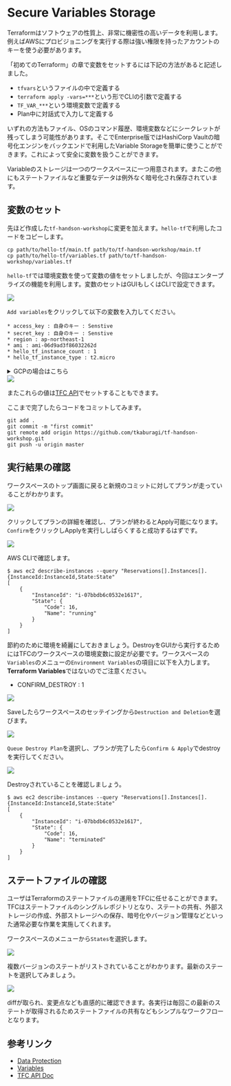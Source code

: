 # Secure Variables Storage

Terraformはソフトウェアの性質上、非常に機密性の高いデータを利用します。例えばAWSにプロビジョニングを実行する際は強い権限を持ったアカウントのキーを使う必要があります。

「初めてのTerraform」の章で変数をセットするには下記の方法があると記述しました。

* `tfvars`というファイルの中で定義する
* `terraform apply -vars=***`という形でCLIの引数で定義する
* `TF_VAR_***`という環境変数で定義する
* Plan中に対話式で入力して定義する

いずれの方法もファイル、OSのコマンド履歴、環境変数などにシークレットが残ってしまう可能性があります。そこでEnterprise版ではHashiCorp Vaultの暗号化エンジンをバックエンドで利用したVariable Storageを簡単に使うことができます。これによって安全に変数を扱うことができます。

Variableのストレージは一つのワークスペースに一つ用意されます。またこの他にもステートファイルなど重要なデータは例外なく暗号化され保存されています。

## 変数のセット

先ほど作成した`tf-handson-workshop`に変更を加えます。`hello-tf`で利用したコードをコピーします。

```shell
cp path/to/hello-tf/main.tf path/to/tf-handson-workshop/main.tf
cp path/to/hello-tf/variables.tf path/to/tf-handson-workshop/variables.tf
```

`hello-tf`では環境変数を使って変数の値をセットしましたが、今回はエンタープライズの機能を利用します。変数のセットはGUIもしくはCLIで設定できます。

<kbd>
  <img src="https://github-image-tkaburagi.s3.ap-northeast-1.amazonaws.com/terraform-workshop/var-1.png">
</kbd>

`Add variables`をクリックして以下の変数を入力してください。

```
* access_key : 自身のキー : Senstive
* secret_key : 自身のキー : Senstive
* region : ap-northeast-1
* ami : ami-06d9ad3f86032262d
* hello_tf_instance_count : 1
* hello_tf_instance_type : t2.micro
```

<details><summary>GCPの場合はこちら</summary>

```
* gcp_key : JSONファイルコピペ : Senstive
* region : ap-northeast1
* image : ami-06d9ad3f86032262d
* machine_type : f1-micro
* project : PROJECT_NAME
* hello_tf_instance_count : 1
```
</details>

<kbd>
  <img src="https://github-image-tkaburagi.s3.ap-northeast-1.amazonaws.com/terraform-workshop/var-2.png">
</kbd>

またこれらの値は[TFC API](https://www.terraform.io/docs/cloud/api/variables.html)でセットすることもできます。

ここまで完了したらコードをコミットしてみます。

```shell
git add .
git commit -m "first commit"
git remote add origin https://github.com/tkaburagi/tf-handson-workshop.git
git push -u origin master
```

## 実行結果の確認

ワークスペースのトップ画面に戻ると新規のコミットに対してプランが走っていることがわかります。

<kbd>
  <img src="https://github-image-tkaburagi.s3.ap-northeast-1.amazonaws.com/terraform-workshop/var-3.png">
</kbd>

クリックしてプランの詳細を確認し、プランが終わるとApply可能になります。`Confirm`をクリックしApplyを実行ししばらくすると成功するはずです。

<kbd>
  <img src="https://github-image-tkaburagi.s3.ap-northeast-1.amazonaws.com/terraform-workshop/var-3.png">
</kbd>

AWS CLIで確認します。

```console
$ aws ec2 describe-instances --query "Reservations[].Instances[].{InstanceId:InstanceId,State:State"
[
    {
        "InstanceId": "i-07bbdb6c0532e1617",
        "State": {
            "Code": 16,
            "Name": "running"
        }
    }
]
```

節約のために環境を綺麗にしておきましょう。DestroyをGUIから実行するためにはTFCのワークスペースの環境変数に設定が必要です。ワークスペースの`Variables`のメニューの`Environment Variables`の項目に以下を入力します。**Terraform Variables**ではないのでご注意ください。

* CONFIRM_DESTROY : 1

<kbd>
  <img src="https://github-image-tkaburagi.s3.ap-northeast-1.amazonaws.com/terraform-workshop/var-5.png">
</kbd>

Saveしたらワークスペースのセッテイングから`Destruction and Deletion`を選びます。

<kbd>
  <img src="https://github-image-tkaburagi.s3.ap-northeast-1.amazonaws.com/terraform-workshop/var-6.png">
</kbd>

`Queue Destroy Plan`を選択し、プランが完了したら`Confirm & Apply`でdestroyを実行してください。

<kbd>
  <img src="https://github-image-tkaburagi.s3.ap-northeast-1.amazonaws.com/terraform-workshop/var-7.png">
</kbd>

Destroyされていることを確認しましょう。

```console
$ aws ec2 describe-instances --query "Reservations[].Instances[].{InstanceId:InstanceId,State:State"
[
    {
        "InstanceId": "i-07bbdb6c0532e1617",
        "State": {
            "Code": 16,
            "Name": "terminated"
        }
    }
]
```

## ステートファイルの確認

ユーザはTerraformのステートファイルの運用をTFCに任せることができます。TFCはステートファイルのシングルレポジトリとなり、ステートの共有、外部ストレージの作成、外部ストレージへの保存、暗号化やバージョン管理などといった通常必要な作業を実施してくれます。

ワークスペースのメニューから`States`を選択します。

<kbd>
  <img src="https://github-image-tkaburagi.s3.ap-northeast-1.amazonaws.com/terraform-workshop/state-1.png">
</kbd>

複数バージョンのステートがリストされていることがわかります。最新のステートを選択してみましょう。

<kbd>
  <img src="https://github-image-tkaburagi.s3.ap-northeast-1.amazonaws.com/terraform-workshop/state-2.png">
</kbd>

diffが取られ、変更点なども直感的に確認できます。各実行は毎回この最新のステートが取得されるためステートファイルの共有などもシンプルなワークフローとなります。
　
## 参考リンク
* [Data Protection](https://www.terraform.io/docs/enterprise/system-overview/data-security.html)
* [Variables](https://www.terraform.io/docs/cloud/workspaces/variables.html)
* [TFC API Doc](https://www.terraform.io/docs/cloud/api/index.html)